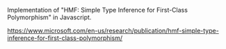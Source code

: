 Implementation of "HMF: Simple Type Inference for First-Class Polymorphism" in Javascript.

https://www.microsoft.com/en-us/research/publication/hmf-simple-type-inference-for-first-class-polymorphism/
